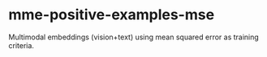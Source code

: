 # mme-positive-examples-mse
Multimodal embeddings (vision+text) using mean squared error as training criteria.
